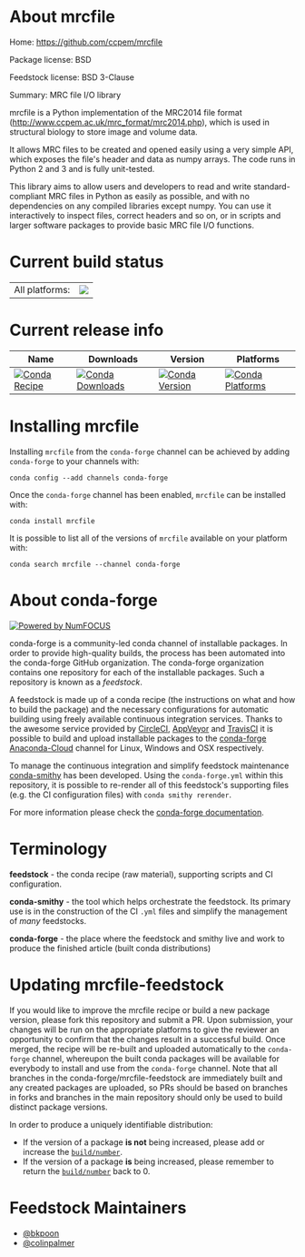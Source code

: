 About mrcfile
=============

Home: https://github.com/ccpem/mrcfile

Package license: BSD

Feedstock license: BSD 3-Clause

Summary: MRC file I/O library

mrcfile is a Python implementation of the MRC2014 file format
(http://www.ccpem.ac.uk/mrc_format/mrc2014.php), which is used in
structural biology to store image and volume data.

It allows MRC files to be created and opened easily using a very
simple API, which exposes the file's header and data as numpy
arrays. The code runs in Python 2 and 3 and is fully unit-tested.

This library aims to allow users and developers to read and write
standard-compliant MRC files in Python as easily as possible, and
with no dependencies on any compiled libraries except numpy. You can
use it interactively to inspect files, correct headers and so on, or
in scripts and larger software packages to provide basic MRC file
I/O functions.


Current build status
====================


<table><tr><td>All platforms:</td>
    <td>
      <a href="https://dev.azure.com/conda-forge/feedstock-builds/_build/latest?definitionId=6112&branchName=master">
        <img src="https://dev.azure.com/conda-forge/feedstock-builds/_apis/build/status/mrcfile-feedstock?branchName=master">
      </a>
    </td>
  </tr>
</table>

Current release info
====================

| Name | Downloads | Version | Platforms |
| --- | --- | --- | --- |
| [![Conda Recipe](https://img.shields.io/badge/recipe-mrcfile-green.svg)](https://anaconda.org/conda-forge/mrcfile) | [![Conda Downloads](https://img.shields.io/conda/dn/conda-forge/mrcfile.svg)](https://anaconda.org/conda-forge/mrcfile) | [![Conda Version](https://img.shields.io/conda/vn/conda-forge/mrcfile.svg)](https://anaconda.org/conda-forge/mrcfile) | [![Conda Platforms](https://img.shields.io/conda/pn/conda-forge/mrcfile.svg)](https://anaconda.org/conda-forge/mrcfile) |

Installing mrcfile
==================

Installing `mrcfile` from the `conda-forge` channel can be achieved by adding `conda-forge` to your channels with:

```
conda config --add channels conda-forge
```

Once the `conda-forge` channel has been enabled, `mrcfile` can be installed with:

```
conda install mrcfile
```

It is possible to list all of the versions of `mrcfile` available on your platform with:

```
conda search mrcfile --channel conda-forge
```


About conda-forge
=================

[![Powered by NumFOCUS](https://img.shields.io/badge/powered%20by-NumFOCUS-orange.svg?style=flat&colorA=E1523D&colorB=007D8A)](http://numfocus.org)

conda-forge is a community-led conda channel of installable packages.
In order to provide high-quality builds, the process has been automated into the
conda-forge GitHub organization. The conda-forge organization contains one repository
for each of the installable packages. Such a repository is known as a *feedstock*.

A feedstock is made up of a conda recipe (the instructions on what and how to build
the package) and the necessary configurations for automatic building using freely
available continuous integration services. Thanks to the awesome service provided by
[CircleCI](https://circleci.com/), [AppVeyor](https://www.appveyor.com/)
and [TravisCI](https://travis-ci.org/) it is possible to build and upload installable
packages to the [conda-forge](https://anaconda.org/conda-forge)
[Anaconda-Cloud](https://anaconda.org/) channel for Linux, Windows and OSX respectively.

To manage the continuous integration and simplify feedstock maintenance
[conda-smithy](https://github.com/conda-forge/conda-smithy) has been developed.
Using the ``conda-forge.yml`` within this repository, it is possible to re-render all of
this feedstock's supporting files (e.g. the CI configuration files) with ``conda smithy rerender``.

For more information please check the [conda-forge documentation](https://conda-forge.org/docs/).

Terminology
===========

**feedstock** - the conda recipe (raw material), supporting scripts and CI configuration.

**conda-smithy** - the tool which helps orchestrate the feedstock.
                   Its primary use is in the construction of the CI ``.yml`` files
                   and simplify the management of *many* feedstocks.

**conda-forge** - the place where the feedstock and smithy live and work to
                  produce the finished article (built conda distributions)


Updating mrcfile-feedstock
==========================

If you would like to improve the mrcfile recipe or build a new
package version, please fork this repository and submit a PR. Upon submission,
your changes will be run on the appropriate platforms to give the reviewer an
opportunity to confirm that the changes result in a successful build. Once
merged, the recipe will be re-built and uploaded automatically to the
`conda-forge` channel, whereupon the built conda packages will be available for
everybody to install and use from the `conda-forge` channel.
Note that all branches in the conda-forge/mrcfile-feedstock are
immediately built and any created packages are uploaded, so PRs should be based
on branches in forks and branches in the main repository should only be used to
build distinct package versions.

In order to produce a uniquely identifiable distribution:
 * If the version of a package **is not** being increased, please add or increase
   the [``build/number``](https://conda.io/docs/user-guide/tasks/build-packages/define-metadata.html#build-number-and-string).
 * If the version of a package **is** being increased, please remember to return
   the [``build/number``](https://conda.io/docs/user-guide/tasks/build-packages/define-metadata.html#build-number-and-string)
   back to 0.

Feedstock Maintainers
=====================

* [@bkpoon](https://github.com/bkpoon/)
* [@colinpalmer](https://github.com/colinpalmer/)


